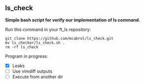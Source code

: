 ## ls_check
**Simple bash script for verify our implementation of ls command.**

Run this command in your ft_ls repository:
```
git clone https://github.com/mcabrol/ls_check.git
mv ls_checker/ls_check.sh .
rm -rf ls_check
```

Program in progress:
- [x] Leaks
- [ ] Use vimdiff outputs
- [ ] Execute from another dir
